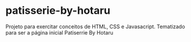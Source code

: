 # patisserie-by-hotaru
Projeto para exercitar conceitos de HTML, CSS e Javasacript. Tematizado para ser a página inicial Patiserrie By Hotaru
